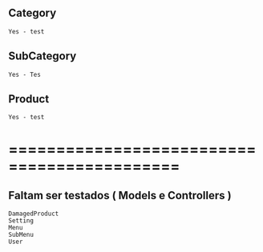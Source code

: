 
## Category
    Yes - test

## SubCategory
    Yes - Tes
  
## Product
    Yes - test
  





# ============================================
## Faltam ser testados ( Models e Controllers )
    DamagedProduct
    Setting
    Menu
    SubMenu
    User